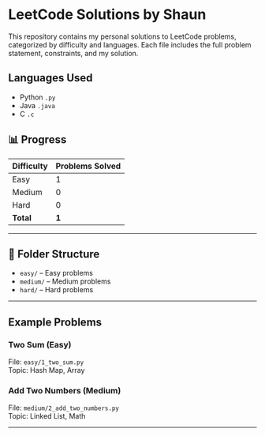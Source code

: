 # LeetCode Solutions by Shaun

This repository contains my personal solutions to LeetCode problems, categorized by difficulty and languages. Each file includes the full problem statement, constraints, and my solution.

##  Languages Used

-  Python `.py`
-  Java `.java`
-  C `.c`

## 📊 Progress

| Difficulty | Problems Solved |
|------------|------------------|
| Easy       | 1                |
| Medium     | 0                |
| Hard       | 0                |
| **Total**  | **1**            |

---

## 📂 Folder Structure

- `easy/` – Easy problems
- `medium/` – Medium problems
- `hard/` – Hard problems

---

## Example Problems

###  Two Sum (Easy)
File: `easy/1_two_sum.py`  
Topic: Hash Map, Array

### Add Two Numbers (Medium)
File: `medium/2_add_two_numbers.py`  
Topic: Linked List, Math

---

